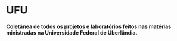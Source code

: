 # UFU
**Coletânea de todos os projetos e laboratórios feitos nas matérias ministradas na Universidade Federal de Uberlândia.**
